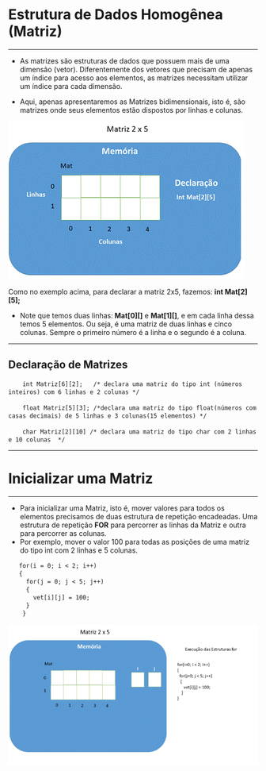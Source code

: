 # Estrutura de Dados Homogênea (Matriz)
---
+ As matrizes são estruturas de dados que possuem mais de uma dimensão (vetor). Diferentemente dos vetores que precisam de apenas um índice para acesso aos elementos, as matrizes necessitam utilizar um índice para cada dimensão.

+ Aqui, apenas apresentaremos as Matrizes bidimensionais, isto é, são matrizes onde seus elementos estão dispostos por linhas e colunas.

![programa](/markdowns/matriz.gif)

Como no exemplo acima, para  declarar a matriz 2x5, fazemos:
<b>int Mat[2][5];</b>

+ Note que temos duas linhas:<b> Mat[0][]</b> e <b>Mat[1][]</b>, e em cada linha dessa temos 5 elementos.
Ou seja, é uma matriz de duas linhas e cinco colunas. Sempre o primeiro número é a linha e o segundo é a coluna.

---
Declaração de Matrizes
---
        int Matriz[6][2];   /* declara uma matriz do tipo int (números inteiros) com 6 linhas e 2 colunas */

        float Matriz[5][3]; /*declara uma matriz do tipo float(números com casas decimais) de 5 linhas e 3 colunas(15 elementos) */
        
        char Matriz[2][10] /* declara uma matriz do tipo char com 2 linhas e 10 colunas  */
---
# Inicializar uma Matriz
---
+ Para inicializar uma Matriz, isto é, mover valores para todos os elementos precisamos de duas estrutura de repetição encadeadas. Uma estrutura de repetição <b>FOR</b> para percorrer as linhas da Matriz e outra para percorrer as colunas.
+ Por exemplo, mover o valor 100 para todas as posições de uma matriz do tipo int com 2 linhas e 5 colunas.
```
   for(i = 0; i < 2; i++)
   {
     for(j = 0; j < 5; j++)
     {
       vet[i][j] = 100;
     }
    }
```
![programa](/markdowns/movematriz.gif)



